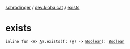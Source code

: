 [schrodinger](../index.md) / [dev.kioba.cat](index.md) / [exists](./exists.md)

# exists

`inline fun <A> `[`A`](exists.md#A)`?.exists(f: (`[`A`](exists.md#A)`) -> `[`Boolean`](https://kotlinlang.org/api/latest/jvm/stdlib/kotlin/-boolean/index.html)`): `[`Boolean`](https://kotlinlang.org/api/latest/jvm/stdlib/kotlin/-boolean/index.html)